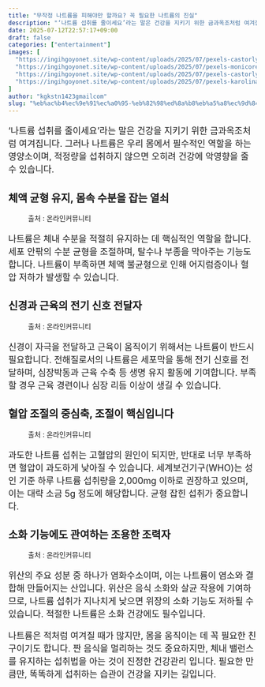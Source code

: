 ```yaml
---
title: "무작정 나트륨을 피해야만 할까요? 꼭 필요한 나트륨의 진실"
description: "‘나트륨 섭취를 줄이세요’라는 말은 건강을 지키기 위한 금과옥조처럼 여겨집니다. 그러나 나트륨은 우리 몸에서 필수적인 역할을 하는 영양소이며, 적정량을 섭취하지 않으면 오히려 건강에 악영향을 줄 수 있습니다."
date: 2025-07-12T22:57:17+09:00
draft: false
categories: ["entertainment"]
images: [
  "https://ingihgoyonet.site/wp-content/uploads/2025/07/pexels-castorlystock-3693294-1-1024x683.jpg"
  "https://ingihgoyonet.site/wp-content/uploads/2025/07/pexels-monicore-2624400-1024x657.jpg"
  "https://ingihgoyonet.site/wp-content/uploads/2025/07/pexels-castorlystock-3693293-1024x683.jpg"
  "https://ingihgoyonet.site/wp-content/uploads/2025/07/pexels-karolina-grabowska-4199094-683x1024.jpg"
]
author: "kgkstn1423gmailcom"
slug: "%eb%ac%b4%ec%9e%91%ec%a0%95-%eb%82%98%ed%8a%b8%eb%a5%a8%ec%9d%84-%ed%94%bc%ed%95%b4%ec%95%bc%eb%a7%8c-%ed%95%a0%ea%b9%8c%ec%9a%94-%ea%bc%ad-%ed%95%84%ec%9a%94%ed%95%9c-%eb%82%98%ed%8a%b8%eb%a5%a8"
---
```


<p style="font-size:18px">‘나트륨 섭취를 줄이세요’라는 말은 건강을 지키기 위한 금과옥조처럼 여겨집니다. 그러나 나트륨은 우리 몸에서 필수적인 역할을 하는 영양소이며, 적정량을 섭취하지 않으면 오히려 건강에 악영향을 줄 수 있습니다.</p> <h2 >체액 균형 유지, 몸속 수분을 잡는 열쇠</h2> <figure ><img src="https://ingihgoyonet.site/wp-content/uploads/2025/07/pexels-castorlystock-3693294-1-1024x683.jpg" alt="" style="aspect-ratio:16/9;object-fit:cover"/><figcaption >출처 : 온라인커뮤니티</figcaption></figure> <p style="font-size:18px">나트륨은 체내 수분을 적절히 유지하는 데 핵심적인 역할을 합니다. 세포 안팎의 수분 균형을 조절하며, 탈수나 부종을 막아주는 기능도 합니다. 나트륨이 부족하면 체액 불균형으로 인해 어지럼증이나 혈압 저하가 발생할 수 있습니다.</p> <h2 >신경과 근육의 전기 신호 전달자</h2> <figure ><img src="https://ingihgoyonet.site/wp-content/uploads/2025/07/pexels-monicore-2624400-1024x657.jpg" alt="" style="aspect-ratio:16/9;object-fit:cover"/><figcaption >출처 : 온라인커뮤니티</figcaption></figure> <p style="font-size:18px">신경이 자극을 전달하고 근육이 움직이기 위해서는 나트륨이 반드시 필요합니다. 전해질로서의 나트륨은 세포막을 통해 전기 신호를 전달하며, 심장박동과 근육 수축 등 생명 유지 활동에 기여합니다. 부족할 경우 근육 경련이나 심장 리듬 이상이 생길 수 있습니다.</p> <h2 >혈압 조절의 중심축, 조절이 핵심입니다</h2> <figure ><img src="https://ingihgoyonet.site/wp-content/uploads/2025/07/pexels-castorlystock-3693293-1024x683.jpg" alt="" style="aspect-ratio:16/9;object-fit:cover"/><figcaption >출처 : 온라인커뮤니티</figcaption></figure> <p style="font-size:18px">과도한 나트륨 섭취는 고혈압의 원인이 되지만, 반대로 너무 부족하면 혈압이 과도하게 낮아질 수 있습니다. 세계보건기구(WHO)는 성인 기준 하루 나트륨 섭취량을 2,000mg 이하로 권장하고 있으며, 이는 대략 소금 5g 정도에 해당합니다. 균형 잡힌 섭취가 중요합니다.</p> <h2 >소화 기능에도 관여하는 조용한 조력자</h2> <figure ><img src="https://ingihgoyonet.site/wp-content/uploads/2025/07/pexels-karolina-grabowska-4199094-683x1024.jpg" alt="" style="aspect-ratio:16/9;object-fit:cover"/><figcaption >출처 : 온라인커뮤니티</figcaption></figure> <p style="font-size:18px">위산의 주요 성분 중 하나가 염화수소이며, 이는 나트륨이 염소와 결합해 만들어지는 산입니다. 위산은 음식 소화와 살균 작용에 기여하므로, 나트륨 섭취가 지나치게 낮으면 위장의 소화 기능도 저하될 수 있습니다. 적절한 나트륨은 소화 건강에도 필수입니다.</p> <p style="font-size:18px">나트륨은 적처럼 여겨질 때가 많지만, 몸을 움직이는 데 꼭 필요한 친구이기도 합니다. 짠 음식을 멀리하는 것도 중요하지만, 체내 밸런스를 유지하는 섭취법을 아는 것이 진정한 건강관리 입니다. 필요한 만큼만, 똑똑하게 섭취하는 습관이 건강을 지키는 길입니다.</p>
